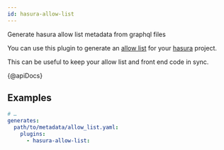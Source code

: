 ```yaml
---
id: hasura-allow-list
---
```


Generate hasura allow list metadata from graphql files

You can use this plugin to generate an [allow list](https://hasura.io/docs/latest/graphql/cloud/security/allow-lists.html) for your [hasura](https://hasura.io/) project.

This can be useful to keep your allow list and front end code in sync.

{@apiDocs}

## Examples

```yaml
# …
generates:
  path/to/metadata/allow_list.yaml:
    plugins:
      - hasura-allow-list:
```
